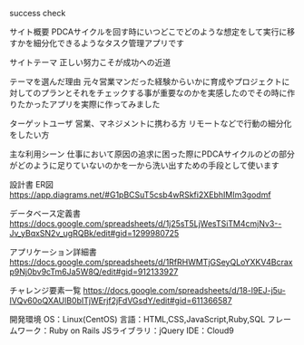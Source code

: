 success check

サイト概要
PDCAサイクルを回す時にいつどこでどのような想定をして実行に移すかを細分化できるようなタスク管理アプリです

サイトテーマ
正しい努力こそが成功への近道

テーマを選んだ理由
元々営業マンだった経験からいかに育成やプロジェクトに対してのプランとそれをチェックする事が重要なのかを実感したのでその時に作りたかったアプリを実際に作ってみました

ターゲットユーザ
営業、マネジメントに携わる方 リモートなどで行動の細分化をしたい方

主な利用シーン
仕事において原因の追求に困った際にPDCAサイクルのどの部分がどのように足りていないのかを一から洗い出すための手段として使います

設計書
ER図 https://app.diagrams.net/#G1pBCSuT5csb4wRSkfi2XEbhIMIm3godmf

データベース定義書 https://docs.google.com/spreadsheets/d/1j25sT5LjWesTSiTM4cmjNv3--Jv_yBqxSN2v_ugRQBk/edit#gid=1299980725

アプリケーション詳細書 https://docs.google.com/spreadsheets/d/1RfRHWMTjGSeyQLoYXKV4Bcraxp9Nj0bv9cTm6Ja5W8Q/edit#gid=912133927

チャレンジ要素一覧
https://docs.google.com/spreadsheets/d/18-l9EJ-j5u-IVQv60oQXAUlB0bITjWErjf2jFdVGsdY/edit#gid=611366587

開発環境
OS：Linux(CentOS)
言語：HTML,CSS,JavaScript,Ruby,SQL
フレームワーク：Ruby on Rails
JSライブラリ：jQuery
IDE：Cloud9